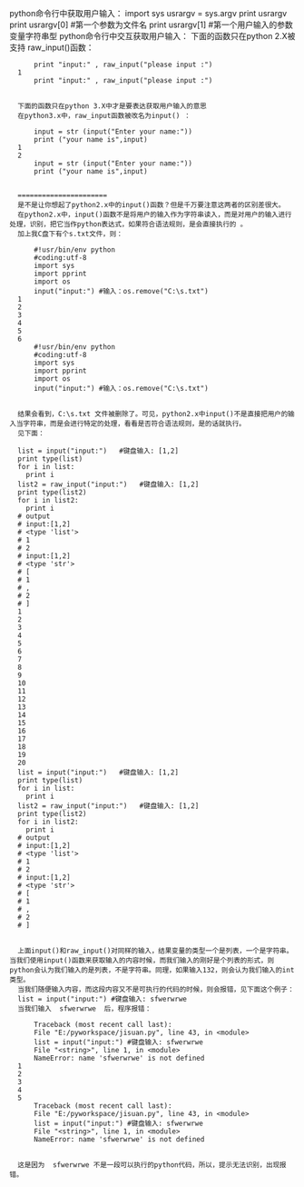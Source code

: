 python命令行中获取用户输入：
    import sys
    usrargv = sys.argv
    print usrargv
    print usrargv[0] #第一个参数为文件名
    print usrargv[1] #第一个用户输入的参数 变量字符串型
python命令行中交互获取用户输入：
      下面的函数只在python 2.X被支持
      raw_input()函数：
      
          print "input:" , raw_input("please input :")
      1
          print "input:" , raw_input("please input :")
      
       
      下面的函数只在python 3.X中才是要表达获取用户输入的意思
      在python3.x中，raw_input函数被改名为input() ：
      
          input = str (input("Enter your name:"))
          print ("your name is",input)
      1
      2
          input = str (input("Enter your name:"))
          print ("your name is",input)
      
       
      ======================
      是不是让你想起了python2.x中的input()函数？但是千万要注意这两者的区别差很大。
      在python2.x中，input()函数不是将用户的输入作为字符串读入，而是对用户的输入进行处理，识别，把它当作python表达式，如果符合语法规则，是会直接执行的 。
      加上我C盘下有个s.txt文件，则：
      
          #!usr/bin/env python
          #coding:utf-8
          import sys
          import pprint
          import os
          input("input:") #输入：os.remove("C:\s.txt")
      1
      2
      3
      4
      5
      6
          #!usr/bin/env python
          #coding:utf-8
          import sys
          import pprint
          import os
          input("input:") #输入：os.remove("C:\s.txt")
      
       
      结果会看到，C:\s.txt 文件被删除了。可见，python2.x中input()不是直接把用户的输入当字符串，而是会进行特定的处理，看看是否符合语法规则，是的话就执行。
      见下面：
      
      list = input("input:")   #键盘输入: [1,2]
      print type(list)
      for i in list:
      	print i
      list2 = raw_input("input:")   #键盘输入: [1,2]
      print type(list2)
      for i in list2:
      	print i
      # output
      # input:[1,2]
      # <type 'list'>
      # 1
      # 2
      # input:[1,2]
      # <type 'str'>
      # [
      # 1
      # ,
      # 2
      # ]
      1
      2
      3
      4
      5
      6
      7
      8
      9
      10
      11
      12
      13
      14
      15
      16
      17
      18
      19
      20
      list = input("input:")   #键盘输入: [1,2]
      print type(list)
      for i in list:
      	print i
      list2 = raw_input("input:")   #键盘输入: [1,2]
      print type(list2)
      for i in list2:
      	print i
      # output
      # input:[1,2]
      # <type 'list'>
      # 1
      # 2
      # input:[1,2]
      # <type 'str'>
      # [
      # 1
      # ,
      # 2
      # ]
      
       
      上面input()和raw_input()对同样的输入，结果变量的类型一个是列表，一个是字符串。当我们使用input()函数来获取输入的内容时候，而我们输入的刚好是个列表的形式，则python会认为我们输入的是列表，不是字符串。同理，如果输入132，则会认为我们输入的int类型。
      当我们随便输入内容，而这段内容又不是可执行的代码的时候，则会报错，见下面这个例子：
      list = input("input:") #键盘输入: sfwerwrwe
      当我们输入  sfwerwrwe  后，程序报错：
      
          Traceback (most recent call last):
          File "E:/pyworkspace/jisuan.py", line 43, in <module>
          list = input("input:") #键盘输入: sfwerwrwe
          File "<string>", line 1, in <module>
          NameError: name 'sfwerwrwe' is not defined
      1
      2
      3
      4
      5
          Traceback (most recent call last):
          File "E:/pyworkspace/jisuan.py", line 43, in <module>
          list = input("input:") #键盘输入: sfwerwrwe
          File "<string>", line 1, in <module>
          NameError: name 'sfwerwrwe' is not defined
      
       
      这是因为  sfwerwrwe 不是一段可以执行的python代码，所以，提示无法识别，出现报错。    
    
